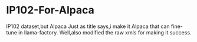 # IP102-For-Alpaca
IP102 dataset,but Alpaca
Just as title says,i make it Alpaca that can fine-tune in llama-factory.
Well,also modified the raw xmls for making it success.
